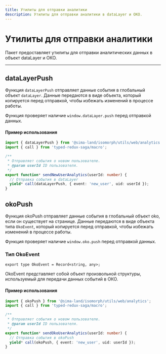 ```yaml
---
title: Утилиты для отправки аналитики
description: Утилиты для отправки аналитики в dataLayer и ОКО.
---
```


# Утилиты для отправки аналитики

Пакет предоставляет утилиты для отправки аналитических данных в объект dataLayer и ОКО. 

---

## dataLayerPush

Функция `dataLayerPush` отправляет данные события в глобальный объект `dataLayer`. Данные передаются в виде объекта, который копируется перед отправкой, чтобы избежать изменений в процессе работы.

Функция проверяет наличие `window.dataLayer.push` перед отправкой данных.

#### Пример использования

```ts
import { dataLayerPush } from '@sima-land/isomorph/utils/web/analytics';
import { call } from 'typed-redux-saga/macro';

/**
 * Отправляет события о новом пользователе.
 * @param userId ID пользователя.
 */
export function* sendNewUserAnalytics(userId: number) {
  // Отправка события в dataLayer
  yield* call(dataLayerPush, { event: 'new_user', uid: userId });
}
```

## okoPush

Функция okoPush отправляет данные события в глобальный объект oko, если он существует на странице. Данные передаются в виде объекта типа `OkoEvent`, который копируется перед отправкой, чтобы избежать изменений в процессе работы.

Функция проверяет наличие `window.oko.push` перед отправкой данных.

### Тип OkoEvent

 `export type OkoEvent = Record<string, any>;`

OkoEvent представляет собой объект произвольной структуры, используемый для передачи данных событий в ОКО.

#### Пример использования

```ts
import { okoPush } from '@sima-land/isomorph/utils/web/analytics';
import { call } from 'typed-redux-saga/macro';

/**
 * Отправляет события о новом пользователе.
 * @param userId ID пользователя.
 */
export function* sendOkoUserAnalytics(userId: number) {
  // Отправка события в okoPush
  yield* call(okoPush, { event: 'new_user', uid: userId });
}
```
